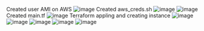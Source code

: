 Created user AMI on AWS
![image](https://user-images.githubusercontent.com/82173878/176942049-cf353d94-77c6-4b30-bfbc-427a6425e95d.png)
Created aws_creds.sh
![image](https://user-images.githubusercontent.com/82173878/176945520-de59e04e-b1de-45d8-b424-6c9fe4056c30.png)
![image](https://user-images.githubusercontent.com/82173878/176945448-74adecf4-68cb-406b-985c-2991a171ac7e.png)
Created main.tf
![image](https://user-images.githubusercontent.com/82173878/176974935-15f35aeb-e80f-479f-a47e-5d67bc9b1723.png)
Terraform appling and creating instance
![image](https://user-images.githubusercontent.com/82173878/176961220-e04a1737-989b-4b7a-97e9-2d7db3f8f317.png)
![image](https://user-images.githubusercontent.com/82173878/176974733-19d6246b-44d9-4130-b58c-46d5e427ca0c.png)
![image](https://user-images.githubusercontent.com/82173878/176974689-9bc0d05a-0963-4dac-8cdf-6c4ed6547c09.png)
![image](https://user-images.githubusercontent.com/82173878/176974633-2e56d0cd-9c95-441b-96f5-10742ef0de67.png)
![image](https://user-images.githubusercontent.com/82173878/176974585-6b8dca68-6792-4241-9ebe-2a44025773be.png)

